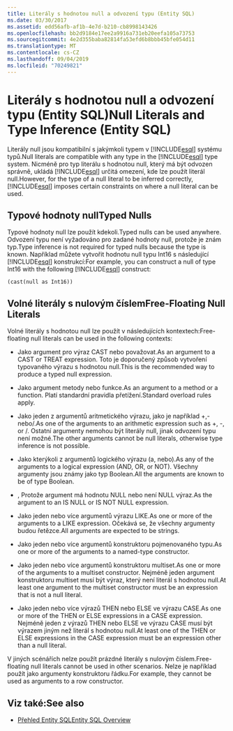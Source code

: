 ```yaml
---
title: Literály s hodnotou null a odvození typu (Entity SQL)
ms.date: 03/30/2017
ms.assetid: edd56afb-af1b-4e7d-b210-cb8998143426
ms.openlocfilehash: bb2d9184e17ee2a9916a731eb20eefa105a73753
ms.sourcegitcommit: 4e2d355baba82814fa53efd6b8bbb45bfe054d11
ms.translationtype: MT
ms.contentlocale: cs-CZ
ms.lasthandoff: 09/04/2019
ms.locfileid: "70249821"
---
```

# <a name="null-literals-and-type-inference-entity-sql"></a><span data-ttu-id="f8ce7-102">Literály s hodnotou null a odvození typu (Entity SQL)</span><span class="sxs-lookup"><span data-stu-id="f8ce7-102">Null Literals and Type Inference (Entity SQL)</span></span>
<span data-ttu-id="f8ce7-103">Literály null jsou kompatibilní s jakýmkoli typem v [!INCLUDE[esql](../../../../../../includes/esql-md.md)] systému typů.</span><span class="sxs-lookup"><span data-stu-id="f8ce7-103">Null literals are compatible with any type in the [!INCLUDE[esql](../../../../../../includes/esql-md.md)] type system.</span></span> <span data-ttu-id="f8ce7-104">Nicméně pro typ literálu s hodnotou null, který má být odvozen správně, ukládá [!INCLUDE[esql](../../../../../../includes/esql-md.md)] určitá omezení, kde lze použít literál null.</span><span class="sxs-lookup"><span data-stu-id="f8ce7-104">However, for the type of a null literal to be inferred correctly, [!INCLUDE[esql](../../../../../../includes/esql-md.md)] imposes certain constraints on where a null literal can be used.</span></span>  
  
## <a name="typed-nulls"></a><span data-ttu-id="f8ce7-105">Typové hodnoty null</span><span class="sxs-lookup"><span data-stu-id="f8ce7-105">Typed Nulls</span></span>  
 <span data-ttu-id="f8ce7-106">Typové hodnoty null lze použít kdekoli.</span><span class="sxs-lookup"><span data-stu-id="f8ce7-106">Typed nulls can be used anywhere.</span></span> <span data-ttu-id="f8ce7-107">Odvození typu není vyžadováno pro zadané hodnoty null, protože je znám typ.</span><span class="sxs-lookup"><span data-stu-id="f8ce7-107">Type inference is not required for typed nulls because the type is known.</span></span> <span data-ttu-id="f8ce7-108">Například můžete vytvořit hodnotu null typu Int16 s následující [!INCLUDE[esql](../../../../../../includes/esql-md.md)] konstrukcí:</span><span class="sxs-lookup"><span data-stu-id="f8ce7-108">For example, you can construct a null of type Int16 with the following [!INCLUDE[esql](../../../../../../includes/esql-md.md)] construct:</span></span>  
  
 `(cast(null as Int16))`  
  
## <a name="free-floating-null-literals"></a><span data-ttu-id="f8ce7-109">Volné literály s nulovým číslem</span><span class="sxs-lookup"><span data-stu-id="f8ce7-109">Free-Floating Null Literals</span></span>  
 <span data-ttu-id="f8ce7-110">Volné literály s hodnotou null lze použít v následujících kontextech:</span><span class="sxs-lookup"><span data-stu-id="f8ce7-110">Free-floating null literals can be used in the following contexts:</span></span>  
  
- <span data-ttu-id="f8ce7-111">Jako argument pro výraz CAST nebo považovat.</span><span class="sxs-lookup"><span data-stu-id="f8ce7-111">As an argument to a CAST or TREAT expression.</span></span> <span data-ttu-id="f8ce7-112">Toto je doporučený způsob vytvoření typovaného výrazu s hodnotou null.</span><span class="sxs-lookup"><span data-stu-id="f8ce7-112">This is the recommended way to produce a typed null expression.</span></span>  
  
- <span data-ttu-id="f8ce7-113">Jako argument metody nebo funkce.</span><span class="sxs-lookup"><span data-stu-id="f8ce7-113">As an argument to a method or a function.</span></span> <span data-ttu-id="f8ce7-114">Platí standardní pravidla přetížení.</span><span class="sxs-lookup"><span data-stu-id="f8ce7-114">Standard overload rules apply.</span></span>  
  
- <span data-ttu-id="f8ce7-115">Jako jeden z argumentů aritmetického výrazu, jako je například +,-nebo/.</span><span class="sxs-lookup"><span data-stu-id="f8ce7-115">As one of the arguments to an arithmetic expression such as +, -, or /.</span></span> <span data-ttu-id="f8ce7-116">Ostatní argumenty nemohou být literály null, jinak odvození typu není možné.</span><span class="sxs-lookup"><span data-stu-id="f8ce7-116">The other arguments cannot be null literals, otherwise type inference is not possible.</span></span>  
  
- <span data-ttu-id="f8ce7-117">Jako kterýkoli z argumentů logického výrazu (a, nebo).</span><span class="sxs-lookup"><span data-stu-id="f8ce7-117">As any of the arguments to a logical expression (AND, OR, or NOT).</span></span> <span data-ttu-id="f8ce7-118">Všechny argumenty jsou známy jako typ Boolean.</span><span class="sxs-lookup"><span data-stu-id="f8ce7-118">All the arguments are known to be of type Boolean.</span></span>  
  
- <span data-ttu-id="f8ce7-119">, Protože argument má hodnotu NULL nebo není NULL výraz.</span><span class="sxs-lookup"><span data-stu-id="f8ce7-119">As the argument to an IS NULL or IS NOT NULL expression.</span></span>  
  
- <span data-ttu-id="f8ce7-120">Jako jeden nebo více argumentů výrazu LIKE.</span><span class="sxs-lookup"><span data-stu-id="f8ce7-120">As one or more of the arguments to a LIKE expression.</span></span> <span data-ttu-id="f8ce7-121">Očekává se, že všechny argumenty budou řetězce.</span><span class="sxs-lookup"><span data-stu-id="f8ce7-121">All arguments are expected to be strings.</span></span>  
  
- <span data-ttu-id="f8ce7-122">Jako jeden nebo více argumentů konstruktoru pojmenovaného typu.</span><span class="sxs-lookup"><span data-stu-id="f8ce7-122">As one or more of the arguments to a named-type constructor.</span></span>  
  
- <span data-ttu-id="f8ce7-123">Jako jeden nebo více argumentů konstruktoru multiset.</span><span class="sxs-lookup"><span data-stu-id="f8ce7-123">As one or more of the arguments to a multiset constructor.</span></span> <span data-ttu-id="f8ce7-124">Nejméně jeden argument konstruktoru multiset musí být výraz, který není literál s hodnotou null.</span><span class="sxs-lookup"><span data-stu-id="f8ce7-124">At least one argument to the multiset constructor must be an expression that is not a null literal.</span></span>  
  
- <span data-ttu-id="f8ce7-125">Jako jeden nebo více výrazů THEN nebo ELSE ve výrazu CASE.</span><span class="sxs-lookup"><span data-stu-id="f8ce7-125">As one or more of the THEN or ELSE expressions in a CASE expression.</span></span> <span data-ttu-id="f8ce7-126">Nejméně jeden z výrazů THEN nebo ELSE ve výrazu CASE musí být výrazem jiným než literál s hodnotou null.</span><span class="sxs-lookup"><span data-stu-id="f8ce7-126">At least one of the THEN or ELSE expressions in the CASE expression must be an expression other than a null literal.</span></span>  
  
 <span data-ttu-id="f8ce7-127">V jiných scénářích nelze použít prázdné literály s nulovým číslem.</span><span class="sxs-lookup"><span data-stu-id="f8ce7-127">Free-floating null literals cannot be used in other scenarios.</span></span> <span data-ttu-id="f8ce7-128">Nelze je například použít jako argumenty konstruktoru řádku.</span><span class="sxs-lookup"><span data-stu-id="f8ce7-128">For example,  they cannot be used as arguments to a row constructor.</span></span>  
  
## <a name="see-also"></a><span data-ttu-id="f8ce7-129">Viz také:</span><span class="sxs-lookup"><span data-stu-id="f8ce7-129">See also</span></span>

- [<span data-ttu-id="f8ce7-130">Přehled Entity SQL</span><span class="sxs-lookup"><span data-stu-id="f8ce7-130">Entity SQL Overview</span></span>](entity-sql-overview.md)
